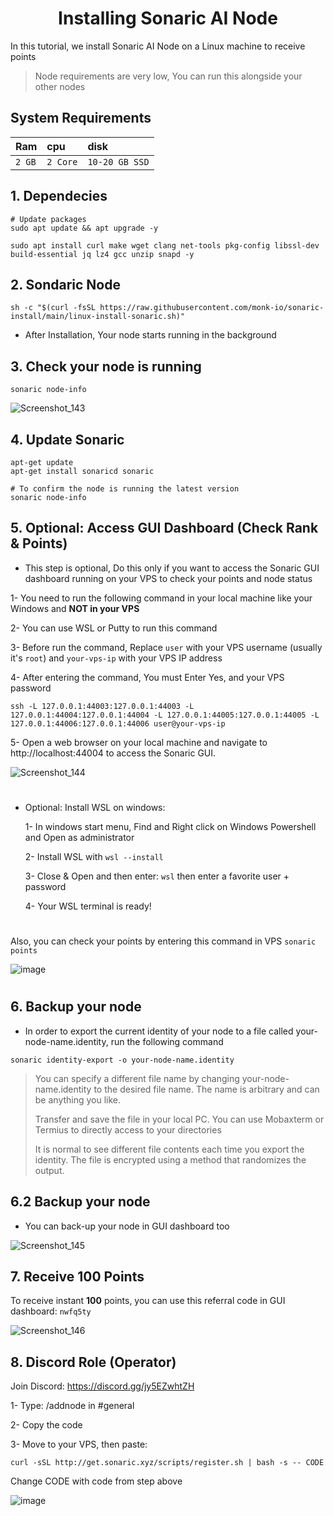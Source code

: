 <h1 align="center">Installing Sonaric AI Node</h1>
In this tutorial, we install Sonaric AI Node on a Linux machine to receive points

> Node requirements are very low, You can run this alongside your other nodes

## System Requirements
| Ram | cpu     | disk                      |
| :-------- | :------- | :-------------------------------- |
| `2 GB`      | `2 Core` | `10-20 GB SSD` |

## 1. Dependecies
```console
# Update packages
sudo apt update && apt upgrade -y

sudo apt install curl make wget clang net-tools pkg-config libssl-dev build-essential jq lz4 gcc unzip snapd -y
```

## 2. Sondaric Node
```console
sh -c "$(curl -fsSL https://raw.githubusercontent.com/monk-io/sonaric-install/main/linux-install-sonaric.sh)"
```
* After Installation, Your node starts running in the background

## 3. Check your node is running
```console
sonaric node-info
```
![Screenshot_143](https://github.com/user-attachments/assets/d0bd314b-2d65-49cd-8057-e7ae1a84bf5a)

## 4. Update Sonaric
```console
apt-get update
apt-get install sonaricd sonaric

# To confirm the node is running the latest version
sonaric node-info
```

## 5. Optional: Access GUI Dashboard (Check Rank & Points)
* This step is optional, Do this only if you want to access the Sonaric GUI dashboard running on your VPS to check your points and node status

 1- You need to run the following command in your local machine like your Windows and **NOT in your VPS**
 
 2- You can use WSL or Putty to run this command

 3- Before run the command, Replace `user` with your VPS username (usually it's `root`) and `your-vps-ip` with your VPS IP address

 4- After entering the command, You must Enter Yes, and your VPS password
 ```console
 ssh -L 127.0.0.1:44003:127.0.0.1:44003 -L 127.0.0.1:44004:127.0.0.1:44004 -L 127.0.0.1:44005:127.0.0.1:44005 -L 127.0.0.1:44006:127.0.0.1:44006 user@your-vps-ip
```
 5- Open a web browser on your local machine and navigate to http://localhost:44004 to access the Sonaric GUI.

![Screenshot_144](https://github.com/user-attachments/assets/fd6e028a-a6a6-48f6-a415-e15a8654bfc0)

#

* Optional: Install WSL on windows:
 
  1- In windows start menu, Find and Right click on Windows Powershell and Open as administrator
  
  2- Install WSL with `wsl --install`
  
  3- Close & Open and then enter: `wsl` then enter a favorite user + password
  
  4- Your WSL terminal is ready!

#

Also, you can check your points by entering this command in VPS `sonaric points`

![image](https://github.com/user-attachments/assets/068eb151-6f1f-43a4-aa7e-930713fcb1de)

#

## 6. Backup your node

* In order to export the current identity of your node to a file called your-node-name.identity, run the following command
```console
sonaric identity-export -o your-node-name.identity
```
> You can specify a different file name by changing your-node-name.identity to the desired file name. The name is arbitrary and can be anything you like.
>
> Transfer and save the file in your local PC. You can use Mobaxterm or Termius to directly access to your directories
>
> It is normal to see different file contents each time you export the identity. The file is encrypted using a method that randomizes the output.

## 6.2 Backup your node
* You can back-up your node in GUI dashboard too

![Screenshot_145](https://github.com/user-attachments/assets/7dc37b34-f790-40b2-a109-b34995bf4557)

## 7. Receive 100 Points
To receive instant **100** points, you can use this referral code in GUI dashboard: `nwfq5ty`

![Screenshot_146](https://github.com/user-attachments/assets/ed49be70-d765-49dd-81b2-b097aef2354f)

## 8. Discord Role (Operator)

Join Discord: https://discord.gg/jy5EZwhtZH

1- Type: /addnode in #general

2- Copy the code

3- Move to your VPS, then paste:
```
curl -sSL http://get.sonaric.xyz/scripts/register.sh | bash -s -- CODE
```
Change CODE with code from step above

![image](https://github.com/user-attachments/assets/017acf1b-1aaf-44f1-8ac8-31382c72311e)
